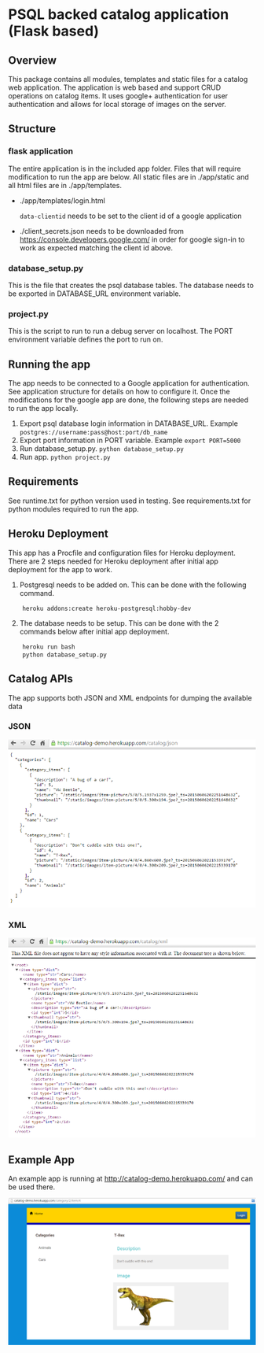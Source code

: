 PSQL backed catalog application (Flask based)
=============================================

Overview
--------
This package contains all modules, templates and static files for a catalog web application.
The application is web based and support CRUD operations on catalog items. It uses google+ authentication
for user authentication and allows for local storage of images on the server.

Structure
---------

### flask application ###
The entire application is in the included app folder. Files that will require modification to run the app are below.
All static files are in ./app/static and all html files are in ./app/templates.

* ./app/templates/login.html
    
    `data-clientid` needs to be set to the client id of a google application
    
* ./client_secrets.json needs to be downloaded from https://console.developers.google.com/ in order for google sign-in to work
as expected matching the client id above.

### database_setup.py ###

This is the file that creates the psql database tables. The database needs to be exported in DATABASE_URL environment variable.

### project.py ###

This is the script to run to run a debug server on localhost. The PORT environment variable defines the port to run on.

Running the app
---------------

The app needs to be connected to a Google application for authentication. See application structure for details on how to configure it.
Once the modifications for the google app are done, the following steps are needed to run the app locally.

1. Export psql database login information in DATABASE_URL. Example `postgres://username:pass@host:port/db_name`
2. Export port information in PORT variable. Example `export PORT=5000`
3. Run database_setup.py. `python database_setup.py`
4. Run app. `python project.py`

Requirements
------------

See runtime.txt for python version used in testing.
See requirements.txt for python modules required to run the app.

Heroku Deployment
-----------------

This app has a Procfile and configuration files for Heroku deployment. There are 2 steps needed for Heroku deployment after
initial app deployment for the app to work.

1. Postgresql needs to be added on. This can be done with the following command.

```
    heroku addons:create heroku-postgresql:hobby-dev
```
 
2. The database needs to be setup. This can be done with the 2 commands below after initial app deployment.

```
    heroku run bash
    python database_setup.py
```

Catalog APIs
------------

The app supports both JSON and XML endpoints for dumping the available data

### JSON ###

![json dump](demo/json.png "JSON dump")

### XML ###

![xml dump](demo/xml.png "XML dump")

Example App
-----------

An example app is running at http://catalog-demo.herokuapp.com/ and can be used there.

![example app](demo/overall.png "Heroku app running")
